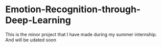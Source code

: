 # Emotion-Recognition-through-Deep-Learning

This is the minor project that I have made during my summer internship. And will be udated soon
